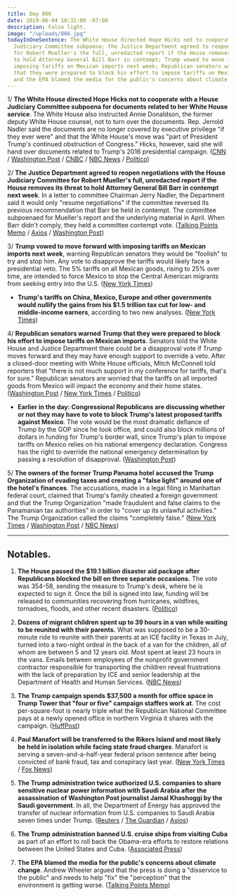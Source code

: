 ```yaml
---
title: Day 866
date: 2019-06-04 10:31:00 -07:00
description: False light.
image: "/uploads/866.jpg"
todayInOneSentence: The White House directed Hope Hicks not to cooperate with a House
  Judiciary Committee subpoena; the Justice Department agreed to reopen negotiations
  for Robert Mueller's the full, unredacted report if the House removes its threat
  to hold Attorney General Bill Barr in contempt; Trump vowed to move forward with
  imposing tariffs on Mexican imports next week; Republican senators warned Trump
  that they were prepared to block his effort to impose tariffs on Mexican imports;
  and the EPA blamed the media for the public's concerns about climate change.
---
```


1/ **The White House directed Hope Hicks not to cooperate with a House Judiciary Committee subpoena for documents related to her White House service**. The White House also instructed Annie Donaldson, the former deputy White House counsel, not to turn over the documents. Rep. Jerrold Nadler said the documents are no longer covered by executive privilege "if they ever were" and that the White House's move was "part of President Trump's continued obstruction of Congress." Hicks, however, said she will hand over documents related to Trump's 2016 presidential campaign. ([CNN](https://www.cnn.com/2019/06/04/politics/hope-hicks-annie-donaldson-white-house-documents/index.html) / [Washington Post](https://www.washingtonpost.com/politics/white-house-instructs-hope-hicks-former-mcgahn-aide-not-to-comply-with-congressional-subpoenas/2019/06/04/3bad7c44-8626-11e9-98c1-e945ae5db8fb_story.html) / [CNBC](https://www.cnbc.com/2019/06/04/white-house-tells-ex-staffers-not-to-comply-with-democrats-subpoenas.html) / [NBC News](https://www.nbcnews.com/politics/congress/white-house-directs-hope-hicks-annie-donaldson-withhold-documents-house-n1013666) / [Politico](https://www.politico.com/story/2019/06/04/hope-hicks-annie-donaldson-subpoena-1353153))

2/ **The Justice Department agreed to reopen negotiations with the House Judiciary Committee for Robert Mueller's full, unredacted report if the House removes its threat to hold Attorney General Bill Barr in contempt next week**. In a letter to committee Chairman Jerry Nadler, the Department said it would only "resume negotiations" if the committee reversed its previous recommendation that Barr be held in contempt. The committee subpoenaed for Mueller's report and the underlying material in April. When Barr didn't comply, they held a committee contempt vote. ([Talking Points Memo](https://talkingpointsmemo.com/muckraker/doj-house-judiciary-mueller-report-contempt) / [Axios](https://www.axios.com/justice-department-house-judiciary-bill-barr-contempt-5cb9bbf8-3679-4c4e-9e86-adfe999c711f.html) / [Washington Post](https://www.washingtonpost.com/world/national-security/justice-department-tells-congress-it-is-willing-to-negotiate-release-of-mueller-materials--if-lawmakers-back-off-contempt/2019/06/04/a6c30898-86fb-11e9-98c1-e945ae5db8fb_story.html))

3/ **Trump vowed to move forward with imposing tariffs on Mexican imports next week**, warning Republican senators they would be "foolish" to try and stop him. Any vote to disapprove the tariffs would likely face a presidential veto. The 5% tariffs on all Mexican goods, rising to 25% over time, are intended to force Mexico to stop the Central American migrants from seeking entry into the U.S. ([New York Times](https://www.nytimes.com/2019/06/04/us/politics/mexico-tariffs.html))

* **Trump's tariffs on China, Mexico, Europe and other governments would nullify the gains from his $1.5 trillion tax cut for low- and middle-income earners**, according to two new analyses. ([New York Times](https://www.nytimes.com/2019/06/03/business/tariffs-trump-mexico-china.html))

4/ **Republican senators warned Trump that they were prepared to block his effort to impose tariffs on Mexican imports**. Senators told the White House and Justice Department there could be a disapproval vote if Trump moves forward and they may have enough support to override a veto. After a closed-door meeting with White House officials, Mitch McConnell told reporters that "there is not much support in my conference for tariffs, that's for sure." Republican senators are worried that the tariffs on all imported goods from Mexico will impact the economy and their home states. ([Washington Post](https://www.washingtonpost.com/world/the_americas/mexico-sees-80-percent-chance-of-a-deal-to-head-off-trump-tariffs/2019/06/04/53bdce08-86c4-11e9-98c1-e945ae5db8fb_story.html) / [New York Times](https://www.nytimes.com/2019/06/04/us/politics/senate-republicans-trump-mexico-tariffs.html) / [Politico](https://www.politico.com/story/2019/06/04/trump-mexico-tariffs-senate-1353180))

* **Earlier in the day: Congressional Republicans are discussing whether or not they may have to vote to block Trump's latest proposed tariffs against Mexico**. The vote would be the most dramatic defiance of Trump by the GOP since he took office, and could also block millions of dollars in funding for Trump's border wall, since Trump's plan to impose tariffs on Mexico relies on his national emergency declaration. Congress has the right to override the national emergency determination by passing a resolution of disapproval. ([Washington Post](https://www.washingtonpost.com/business/economy/citing-mexico-tariffs-threat-lawmakers-say-n-american-trade-deal-is-in-peril/2019/06/03/73c4eaac-863c-11e9-a491-25df61c78dc4_story.html?noredirect=on))

5/ **The owners of the former Trump Panama hotel accused the Trump Organization of evading taxes and creating a "false light" around one of the hotel's finances**. The accusations, made in a legal filing in Manhattan federal court, claimed that Trump's family cheated a foreign government and that the Trump Organization "made fraudulent and false claims to the Panamanian tax authorities" in order to "cover up its unlawful activities." The Trump Organization called the claims "completely false." ([New York Times](https://www.nytimes.com/2019/06/03/business/trump-panama-hotel-tax-evasion.html) / [Washington Post](https://www.washingtonpost.com/politics/owners-of-former-trump-hotel-in-panama-say-presidents-firm-evaded-taxes/2019/06/03/fe70d344-866b-11e9-a870-b9c411dc4312_story.html) / [NBC News](https://www.nbcnews.com/politics/donald-trump/hotel-investor-trump-evaded-taxes-panama-n1013546))

---

## Notables.

1. **The House passed the $19.1 billion disaster aid package after Republicans blocked the bill on three separate occasions.** The vote was 354-58, sending the measure to Trump's desk, where he is expected to sign it. Once the bill is signed into law, funding will be released to communities recovering from hurricanes, wildfires, tornadoes, floods, and other recent disasters. ([Politico](https://www.politico.com/story/2019/06/03/house-disaster-bill-1352444))

2. **Dozens of migrant children spent up to 39 hours in a van while waiting to be reunited with their parents.** What was supposed to be a 30-minute ride to reunite with their parents at an ICE facility in Texas in July, turned into a two-night ordeal in the back of a van for the children, all of whom are between 5 and 12 years old. Most spent at least 23 hours in the vans. Emails between employees of the nonprofit government contractor responsible for transporting the children reveal frustrations with the lack of preparation by ICE and senior leadership at the Department of Health and Human Services. ([NBC News](https://www.nbcnews.com/politics/immigration/botched-family-reunifications-left-migrant-children-waiting-vans-overnight-n1013336))

3. **The Trump campaign spends $37,500 a month for office space in Trump Tower that "four or five" campaign staffers work at**. The cost per-square-foot is nearly triple what the Republican National Committee pays at a newly opened office in northern Virginia it shares with the campaign. ([HuffPost](https://www.huffpost.com/entry/trump-tower-campaign_n_5cf572e2e4b0e346ce82d3eb))

4. **Paul Manafort will be transferred to the Rikers Island and most likely be held in isolation while facing state fraud charges**. Manafort is serving a seven-and-a-half-year federal prison sentence after being convicted of bank fraud, tax and conspiracy last year. ([New York Times](https://www.nytimes.com/2019/06/04/nyregion/manafort-rikers-island-solitary-confinement.html) / [Fox News](https://www.foxnews.com/politics/judge-orders-paul-manafort-to-be-transferred-to-new-york-citys-notorious-rikers-island))

5. **The Trump administration twice authorized U.S. companies to share sensitive nuclear power information with Saudi Arabia after the assassination of Washington Post journalist Jamal Khashoggi by the Saudi government**. In all, the Department of Energy has approved the transfer of nuclear information from U.S. companies to Saudi Arabia seven times under Trump. ([Reuters](https://www.reuters.com/article/us-usa-nuclear-saudi-idUSKCN1T52ER) / [The Guardian](https://www.theguardian.com/world/2019/jun/04/trump-saudi-arabia-nuclear-jamal-khashoggi-murder) / [Axios](https://www.axios.com/trump-saudi-arabia-nuclear-transfers-jamal-khashoggi-446adb0e-325d-499b-ae36-37ce20022c7f.html))

6. **The Trump administration banned U.S. cruise ships from visiting Cuba** as part of an effort to roll back the Obama-era efforts to restore relations between the United States and Cuba. ([Associated Press](https://apnews.com/67c721daee8143d4a2e6ee8c401bf215))

7. **The EPA blamed the media for the public's concerns about climate change**. Andrew Wheeler argued that the press is doing a "disservice to the public" and needs to help "fix" the "perception" that the environment is getting worse. ([Talking Points Memo](https://talkingpointsmemo.com/news/epa-andrew-wheeler-blame-media-climate-change-alarm))